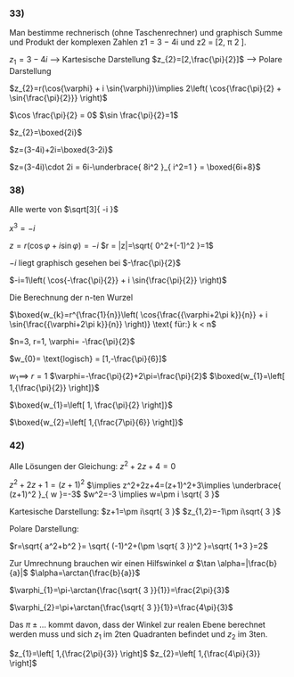 
### 33)

Man bestimme rechnerisch (ohne Taschenrechner) und graphisch Summe und Produkt der komplexen Zahlen z1 = 3 − 4i und z2 = [2, π 2 ].


$z_{1}=3-4i$ ⟶ Kartesische Darstellung
$z_{2}=[2,\frac{\pi}{2}]$ ⟶ Polare Darstellung

$z_{2}=r(\cos{\varphi} + i \sin{\varphi})\implies 2\left( \cos{\frac{\pi}{2} + \sin{\frac{\pi}{2}}} \right)$

$\cos \frac{\pi}{2} = 0$
$\sin \frac{\pi}{2}=1$

$z_{2}=\boxed{2i}$

$z=(3-4i)+2i=\boxed{3-2i}$

$z=(3-4i)\cdot 2i = 6i-\underbrace{ 8i^2 }_{ i^2=1 } = \boxed{6i+8}$
### 38)

Alle werte von $\sqrt[3]{ -i }$

$x^3=-i$

$z=r(\cos \varphi+i \sin \varphi)=-i$
$r = |z|=\sqrt{ 0^2+(-1)^2 }=1$

$-i$ liegt graphisch gesehen bei $-\frac{\pi}{2}$

$-i=1\left( \cos{-\frac{\pi}{2}} + i \sin{\frac{\pi}{2}} \right)$

Die Berechnung der n-ten Wurzel

$\boxed{w_{k}=r^{\frac{1}{n}}\left( \cos{\frac{{\varphi+2\pi k}}{n}} + i \sin{\frac{{\varphi+2\pi k}}{n}} \right)} \text{   für:} k < n$

$n=3, r=1, \varphi= -\frac{\pi}{2}$

$w_{0}= \text{logisch} = [1,-\frac{\pi}{6}]$

$w_{1}\implies$
$r=1$
$\varphi=-\frac{\pi}{2}+2\pi=\frac{\pi}{2}$
$\boxed{w_{1}=\left[ 1,{\frac{\pi}{2}} \right]}$

$\boxed{w_{1}=\left[ 1, \frac{\pi}{2} \right]}$

$\boxed{w_{2}=\left[ 1,{\frac{7\pi}{6}} \right]}$

### 42)
Alle Lösungen der Gleichung: $z^2+2z+4=0$

$z^2+2z+1=(z+1)^2$
$\implies z^2+2z+4=(z+1)^2+3\implies \underbrace{ (z+1)^2 }_{ w }=-3$
$w^2=-3 \implies w=\pm i \sqrt{ 3 }$

Kartesische Darstellung:
$z+1=\pm i\sqrt{ 3 }$
$z_{1,2}=-1\pm i\sqrt{ 3 }$

Polare Darstellung:

$r=\sqrt{ a^2+b^2 }= \sqrt{ (-1)^2+(\pm \sqrt{ 3 })^2 }=\sqrt{ 1+3 }=2$

Zur Umrechnung brauchen wir einen Hilfswinkel $\alpha$
$\tan \alpha=|\frac{b}{a}|$
$\alpha=\arctan{\frac{b}{a}}$

$\varphi_{1}=\pi-\arctan{\frac{\sqrt{ 3 }}{1}}=\frac{2\pi}{3}$

$\varphi_{2}=\pi+\arctan{\frac{\sqrt{ 3 }}{1}}=\frac{4\pi}{3}$


Das $\pi\pm \dots$ kommt davon, dass der Winkel zur realen Ebene berechnet werden muss und sich $z_{1}$ im 2ten Quadranten befindet und $z_{2}$ im 3ten.

$z_{1}=\left[ 1,{\frac{2\pi}{3}} \right]$
$z_{2}=\left[ 1,{\frac{4\pi}{3}} \right]$

